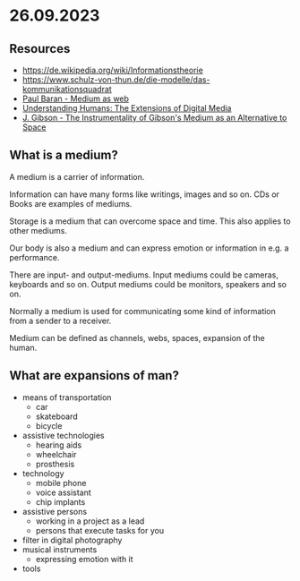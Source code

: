 # 26.09.2023

## Resources

- https://de.wikipedia.org/wiki/Informationstheorie
- https://www.schulz-von-thun.de/die-modelle/das-kommunikationsquadrat
- [Paul Baran - Medium as web](https://www.rand.org/about/history/baran.html)
- [Understanding Humans: The Extensions of Digital Media](https://www.mdpi.com/2078-2489/10/10/304)
- [J. Gibson - The Instrumentality of Gibson's Medium as an Alternative to Space](https://docs.lib.purdue.edu/cgi/viewcontent.cgi?article=2039&context=clcweb)

## What is a medium?

A medium is a carrier of information.

Information can have many forms like writings, images and so on. CDs or Books are examples of mediums.

Storage is a medium that can overcome space and time. This also applies to other mediums.

Our body is also a medium and can express emotion or information in e.g. a performance.

There are input- and output-mediums. Input mediums could be cameras, keyboards and so on. Output mediums could be monitors, speakers and so on.

Normally a medium is used for communicating some kind of information from a sender to a receiver.

Medium can be defined as channels, webs, spaces, expansion of the human.

## What are expansions of man?

- means of transportation
  - car
  - skateboard
  - bicycle
- assistive technologies
  - hearing aids
  - wheelchair
  - prosthesis
- technology
  - mobile phone
  - voice assistant
  - chip implants
- assistive persons
  - working in a project as a lead
  - persons that execute tasks for you
- filter in digital photography
- musical instruments
  - expressing emotion with it
- tools